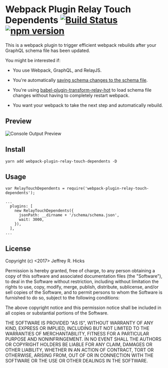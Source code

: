 # Webpack Plugin Relay Touch Dependents [![Build Status](https://travis-ci.org/jrhicks/webpack-plugin-relay-touch-dependents.svg?branch=master)](https://travis-ci.org/jrhicks/webpack-plugin-relay-touch-dependents) [![npm version](https://badge.fury.io/js/webpack-plugin-relay-touch-dependents.svg)](https://badge.fury.io/js/webpack-plugin-relay-touch-dependents)

This is a webpack plugin to trigger efficient webpack rebuilds after your GraphQL schema file has been updated.

You might be interested if:

* You use Webpack, GraphQL, and RelayJS.

* You're automatically [saving schema changes to the schema file](https://facebook.github.io/relay/docs/guides-babel-plugin.html#schema-json).

* You're using  [babel-plugin-transform-relay-hot](https://www.npmjs.com/package/babel-plugin-transform-relay-hot) to load schema file changes without having to completely restart webpack.

* You want your webpack to take the next step and automatically rebuild.

Preview
-------------
![Console Output Preview](https://raw.githubusercontent.com/jrhicks/webpack-plugin-relay-touch-dependents/master/screenshot1.png)

Install
--------
```
yarn add webpack-plugin-relay-touch-dependents -D
```

Usage
--------
```
var RelayTouchDependents = require('webpack-plugin-relay-touch-dependents');

...
  plugins: [
    new RelayTouchDependents({
      jsonPath: __dirname + '/schema/schema.json',
      wait: 3000,
    }),
  ],
...

```

License
-----
Copyright (c) <2017> Jeffrey R. Hicks

Permission is hereby granted, free of charge, to any person obtaining a copy
of this software and associated documentation files (the "Software"), to deal
in the Software without restriction, including without limitation the rights
to use, copy, modify, merge, publish, distribute, sublicense, and/or sell
copies of the Software, and to permit persons to whom the Software is
furnished to do so, subject to the following conditions:

The above copyright notice and this permission notice shall be included in all
copies or substantial portions of the Software.

THE SOFTWARE IS PROVIDED "AS IS", WITHOUT WARRANTY OF ANY KIND, EXPRESS OR
IMPLIED, INCLUDING BUT NOT LIMITED TO THE WARRANTIES OF MERCHANTABILITY,
FITNESS FOR A PARTICULAR PURPOSE AND NONINFRINGEMENT. IN NO EVENT SHALL THE
AUTHORS OR COPYRIGHT HOLDERS BE LIABLE FOR ANY CLAIM, DAMAGES OR OTHER
LIABILITY, WHETHER IN AN ACTION OF CONTRACT, TORT OR OTHERWISE, ARISING FROM,
OUT OF OR IN CONNECTION WITH THE SOFTWARE OR THE USE OR OTHER DEALINGS IN THE
SOFTWARE.

